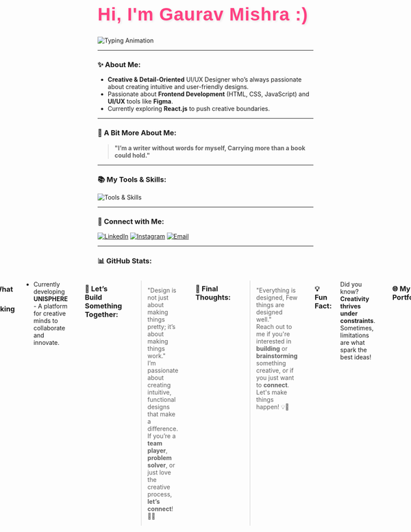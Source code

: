 <div style="text-align: left;">
  <h1 style="font-family: 'Montserrat', sans-serif; color: #ff4081; font-size: 3em; letter-spacing: 1px; text-shadow: 2px 2px 5px rgba(0, 0, 0, 0.1);">Hi, I'm Gaurav Mishra :) </h1>

  <!-- Typing Animation -->
  <img src="https://readme-typing-svg.demolab.com?font=Fira+Code&size=30&pause=1000&color=FF4081&width=435&lines=UI%2FUX+Designer;Frontend+Developer;Creative+Mind" alt="Typing Animation" />
</div>

---

### ✨ **About Me**:
- **Creative & Detail-Oriented** UI/UX Designer who’s always passionate about creating intuitive and user-friendly designs.
- Passionate about **Frontend Development** (HTML, CSS, JavaScript) and **UI/UX** tools like **Figma**.
- Currently exploring **React.js** to push creative boundaries.

---

### 🎯 **A Bit More About Me**:
> **"I’m a writer without words for myself, Carrying more than a book could hold."**

---

### 📚 **My Tools & Skills**:
<p align="left">
  <img src="https://skillicons.dev/icons?i=figma,html,css,js,react,git,python,java,c,&perline=10&animation=true" alt="Tools & Skills" style="max-width: 100%;"/>
</p>

---

### 🔗 **Connect with Me**:
<p align="left">
  <a href="https://www.linkedin.com/in/gaurav-mishra-2668691b3/" target="_blank"><img src="https://img.shields.io/badge/LinkedIn-0A66C2?style=for-the-badge&logo=linkedin&logoColor=white" alt="LinkedIn" /></a>
  <a href="https://www.instagram.com/_mishraagaurav/" target="_blank"><img src="https://img.shields.io/badge/Instagram-E4405F?style=for-the-badge&logo=instagram&logoColor=white" alt="Instagram" /></a>
  <a href="mailto:gaurav84294372@gmail.com"><img src="https://img.shields.io/badge/Gmail-D14836?style=for-the-badge&logo=gmail&logoColor=white" alt="Email" /></a>
</p>

---

### 📊 **GitHub Stats**:

<div style="display: flex; justify-content: center; gap: 20px;">
  <div style="width: 48%;">
    <img src="https://github-readme-streak-stats.herokuapp.com/?user=gauravMishra08&theme=radical" alt="GitHub Streak" width="100%" />
  </div>
---

### 🌍 **What I’m Working On**:
- Currently developing **UNISPHERE** - A platform for creative minds to collaborate and innovate.

---

### 🚀 **Let’s Build Something Together**:
> "Design is not just about making things pretty; it’s about making things work."  
> I’m passionate about creating intuitive, functional designs that make a difference. If you’re a **team player**, **problem solver**, or just love the creative process, **let’s connect**! 🎨✨

---

### 🧠 **Final Thoughts**:
> "Everything is designed, Few things are designed well."  
> Reach out to me if you're interested in **building** or **brainstorming** something creative, or if you just want to **connect**. Let's make things happen! 💡🚀

---

### 💡 **Fun Fact**:
Did you know? **Creativity thrives under constraints**. Sometimes, limitations are what spark the best ideas!

---

### 🌐 **My Portfolio**:
- [Check out my Portfolio here!](https://your-portfolio-link.com)

